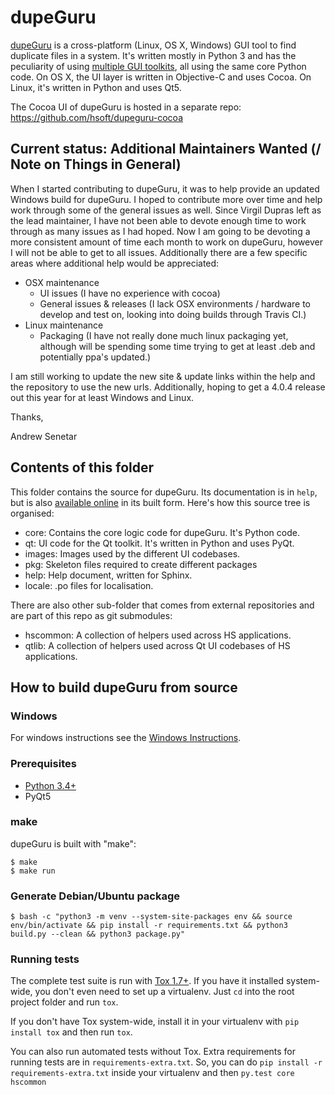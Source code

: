 # dupeGuru

[dupeGuru][dupeguru] is a cross-platform (Linux, OS X, Windows) GUI tool to find duplicate files in
a system. It's written mostly in Python 3 and has the peculiarity of using
[multiple GUI toolkits][cross-toolkit], all using the same core Python code. On OS X, the UI layer
is written in Objective-C and uses Cocoa. On Linux, it's written in Python and uses Qt5.

The Cocoa UI of dupeGuru is hosted in a separate repo: https://github.com/hsoft/dupeguru-cocoa

## Current status: Additional Maintainers Wanted (/ Note on Things in General)

When I started contributing to dupeGuru, it was to help provide an updated Windows build for dupeGuru.  I hoped to contribute more over time and help work through some of the general issues as well.  Since Virgil Dupras left as the lead maintainer, I have not been able to devote enough time to work through as many issues as I had hoped.  Now I am going to be devoting a more consistent amount of time each month to work on dupeGuru, however I will not be able to get to all issues.  Additionally there are a few specific areas where additional help would be appreciated:

- OSX maintenance
  - UI issues (I have no experience with cocoa)
  - General issues & releases (I lack OSX environments / hardware to develop and test on, looking into doing builds through Travis CI.)
- Linux maintenance
  - Packaging (I have not really done much linux packaging yet, although will be spending some time trying to get at least .deb and potentially ppa's updated.)

I am still working to update the new site & update links within the help and the repository to use the new urls.  Additionally, hoping to get a 4.0.4 release out this year for at least Windows and Linux.

Thanks,

Andrew Senetar

## Contents of this folder

This folder contains the source for dupeGuru. Its documentation is in `help`, but is also
[available online][documentation] in its built form. Here's how this source tree is organised:

* core: Contains the core logic code for dupeGuru. It's Python code.
* qt: UI code for the Qt toolkit. It's written in Python and uses PyQt.
* images: Images used by the different UI codebases.
* pkg: Skeleton files required to create different packages
* help: Help document, written for Sphinx.
* locale: .po files for localisation.

There are also other sub-folder that comes from external repositories and are part of this repo as
git submodules:

* hscommon: A collection of helpers used across HS applications.
* qtlib: A collection of helpers used across Qt UI codebases of HS applications.

## How to build dupeGuru from source

### Windows
For windows instructions see the [Windows Instructions](Windows.md).

### Prerequisites

* [Python 3.4+][python]
* PyQt5

### make

dupeGuru is built with "make":

    $ make
    $ make run

### Generate Debian/Ubuntu package

    $ bash -c "python3 -m venv --system-site-packages env && source env/bin/activate && pip install -r requirements.txt && python3 build.py --clean && python3 package.py"

### Running tests

The complete test suite is run with [Tox 1.7+][tox]. If you have it installed system-wide, you
don't even need to set up a virtualenv. Just `cd` into the root project folder and run `tox`.

If you don't have Tox system-wide, install it in your virtualenv with `pip install tox` and then
run `tox`.

You can also run automated tests without Tox. Extra requirements for running tests are in
`requirements-extra.txt`. So, you can do `pip install -r requirements-extra.txt` inside your
virtualenv and then `py.test core hscommon`

[dupeguru]: https://dupeguru.voltaicideas.net/
[cross-toolkit]: http://www.hardcoded.net/articles/cross-toolkit-software
[documentation]: http://dupeguru.voltaicideas.net/help/en/
[python]: http://www.python.org/
[pyqt]: http://www.riverbankcomputing.com
[tox]: https://tox.readthedocs.org/en/latest/
